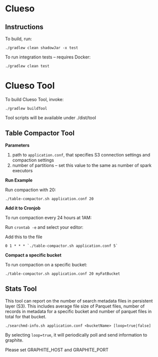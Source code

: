 Clueso
======

Instructions
------------

To build, run:

`./gradlew clean shadowJar -x test`

To run integration tests – requires Docker:

`./gradlew clean test`



Clueso Tool
===========

To build Clueso Tool, invoke:

`./gradlew buildTool`

Tool scripts will be available under ./dist/tool


Table Compactor Tool
--------------------

**Parameters**

1. path to `application.conf`, that specifies S3 connection settings and compaction settings  
2. number of partitions – set this value to the same as number of spark executors

**Run Example**

Run compaction with 20:

`./table-compactor.sh application.conf 20` 

**Add it to Cronjob**

To run compaction every 24 hours at 1AM:

Run `crontab -e` and select your editor:

Add this to the file

```
0 1 * * * `./table-compactor.sh application.conf 5`
```

**Compact a specific bucket**

To run compaction on a specific bucket:

`./table-compactor.sh application.conf 20 myFatBucket`



Stats Tool
----------

This tool can report on the number of search metadata files in persistent layer (S3).
This includes average file size of Parquet files, number of records in metadata for a specific bucket and 
number of parquet files in total for that bucket.

`./searchmd-info.sh application.conf <bucketName> [loop=true|false]`

By selecting `loop=true`, it will periodically poll and send information to graphite.

Please set GRAPHITE_HOST and GRAPHITE_PORT 











